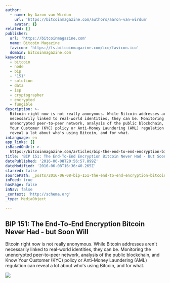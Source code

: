 ```yaml
---
author:
  - name: by Aaron van Wirdum
    url: 'https://bitcoinmagazine.com/authors/aaron-van-wirdum'
    avatar: {}
related: []
publisher:
  url: 'https://bitcoinmagazine.com'
  name: Bitcoin Magazine
  favicon: 'https://fs.bitcoinmagazine.com/ico/favicon.ico'
  domain: bitcoinmagazine.com
keywords:
  - bitcoin
  - node
  - bip
  - '151'
  - solution
  - data
  - isp
  - cryptographer
  - encrypted
  - fungible
description: >-
  Bitcoin right now is not really anonymous. While Bitcoin addresses aren't
  necessarily linked to real-world identities, they can be. Monitoring the
  unencrypted peer-to-peer network, analysis of the public blockchain, and Know
  Your Customer (KYC) policy or Anti-Money Laundering (AML) regulation can
  reveal a lot about who's using Bitcoin, and for what.
inLanguage: en
app_links: []
isBasedOnUrl: >-
  https://bitcoinmagazine.com/articles/bip-the-end-to-end-encryption-bitcoin-never-had-but-soon-will-1465401187
title: 'BIP 151: The End-To-End Encryption Bitcoin Never Had - but Soon Will'
datePublished: '2016-06-08T20:56:57.899Z'
dateModified: '2016-06-08T16:36:40.265Z'
starred: false
sourcePath: _posts/2016-06-08-bip-151-the-end-to-end-encryption-bitcoin-never-had-but-s.md
inFeed: true
hasPage: false
inNav: false
_context: 'http://schema.org'
_type: MediaObject

---
```

<article style=""><h1>BIP 151: The End-To-End Encryption Bitcoin Never Had - but Soon Will</h1><p>Bitcoin right now is not really anonymous. While Bitcoin addresses aren't necessarily linked to real-world identities, they can be. Monitoring the unencrypted peer-to-peer network, analysis of the public blockchain, and Know Your Customer (KYC) policy or Anti-Money Laundering (AML) regulation can reveal a lot about who's using Bitcoin, and for what.</p><img src="https://fs.bitcoinmagazine.com/img/articles/bip-the-end-to-end-encryption-bitcoin-never-had-but-soon-will.jpg" /></article>